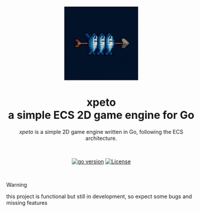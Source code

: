 <a name="readme-top"></a>

<div align="center">

<a href="https://github.com/vistormu/xpeto" target="_blank" title="go to the repo"><img width="196px" alt="xpeto logo" src="/docs/logo.png"></a>

# xpeto<br>a simple ECS 2D game engine for Go

_xpeto_ is a simple 2D game engine written in Go, following the ECS architecture.

<br>

[![go version][go_version_img]][go_dev_url]
[![License][repo_license_img]][repo_license_url]

<br>

</div>

> [!WARNING]
> this project is functional but still in development, so expect some bugs and missing features

[go_version_img]: https://img.shields.io/badge/Go-1.24+-00ADD8?style=for-the-badge&logo=go
[go_dev_url]: https://go.dev/
[go_report_img]: https://goreportcard.com/badge/github.com/vistormu/xpeto
[go_report_url]: https://goreportcard.com/report/github.com/vistormu/xpeto
[repo_license_img]: https://img.shields.io/github/license/vistormu/xpeto?style=for-the-badge
[repo_license_url]: https://github.com/vistormu/xpeto/blob/main/LICENSE
